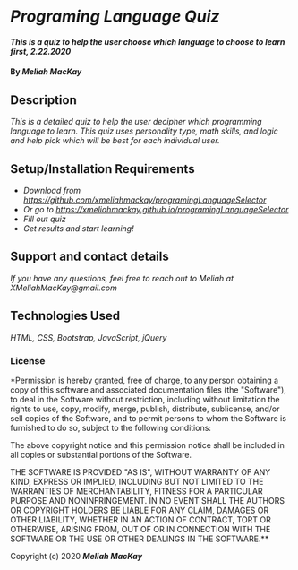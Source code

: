 # _Programing Language Quiz_

#### _This is a quiz to help the user choose which language to choose to learn first, 2.22.2020_

#### By _**Meliah MacKay**_

## Description

_This is a detailed quiz to help the user decipher which programming language to learn. This quiz uses personality type, math skills, and logic and help pick which will be best for each individual user._

## Setup/Installation Requirements

* _Download from https://github.com/xmeliahmackay/programingLanguageSelector_
* _*Or* go to https://xmeliahmackay.github.io/programingLanguageSelector_
* _Fill out quiz_
* _Get results and start learning!_


## Support and contact details

_If you have any questions, feel free to reach out to Meliah at XMeliahMacKay@gmail.com_

## Technologies Used

_HTML, CSS, Bootstrap, JavaScript, jQuery_

### License

*Permission is hereby granted, free of charge, to any person obtaining a copy of this software and associated documentation files (the "Software"), to deal in the Software without restriction, including without limitation the rights to use, copy, modify, merge, publish, distribute, sublicense, and/or sell copies of the Software, and to permit persons to whom the Software is furnished to do so, subject to the following conditions:

The above copyright notice and this permission notice shall be included in all copies or substantial portions of the Software.

THE SOFTWARE IS PROVIDED "AS IS", WITHOUT WARRANTY OF ANY KIND, EXPRESS OR IMPLIED, INCLUDING BUT NOT LIMITED TO THE WARRANTIES OF MERCHANTABILITY, FITNESS FOR A PARTICULAR PURPOSE AND NONINFRINGEMENT. IN NO EVENT SHALL THE AUTHORS OR COPYRIGHT HOLDERS BE LIABLE FOR ANY CLAIM, DAMAGES OR OTHER LIABILITY, WHETHER IN AN ACTION OF CONTRACT, TORT OR OTHERWISE, ARISING FROM, OUT OF OR IN CONNECTION WITH THE SOFTWARE OR THE USE OR OTHER DEALINGS IN THE SOFTWARE.**

Copyright (c) 2020 **_Meliah MacKay_**